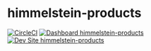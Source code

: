 # himmelstein-products

[![CircleCI](https://circleci.com/gh/michalsen/himmelstein-products.svg?style=shield)](https://circleci.com/gh/michalsen/himmelstein-products)
[![Dashboard himmelstein-products](https://img.shields.io/badge/dashboard-himmelstein_products-yellow.svg)](https://dashboard.pantheon.io/sites/45c6fb55-4499-4246-a93a-e9aef837b28d#dev/code)
[![Dev Site himmelstein-products](https://img.shields.io/badge/site-himmelstein_products-blue.svg)](http://dev-himmelstein-products.pantheonsite.io/)